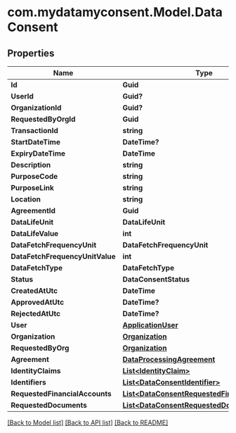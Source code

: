 # com.mydatamyconsent.Model.DataConsent

## Properties

Name | Type | Description | Notes
------------ | ------------- | ------------- | -------------
**Id** | **Guid** |  | [optional] 
**UserId** | **Guid?** |  | [optional] 
**OrganizationId** | **Guid?** |  | [optional] 
**RequestedByOrgId** | **Guid** |  | [optional] 
**TransactionId** | **string** |  | [optional] 
**StartDateTime** | **DateTime?** |  | [optional] 
**ExpiryDateTime** | **DateTime** |  | [optional] 
**Description** | **string** |  | [optional] 
**PurposeCode** | **string** |  | [optional] 
**PurposeLink** | **string** |  | [optional] 
**Location** | **string** |  | [optional] 
**AgreementId** | **Guid** |  | [optional] 
**DataLifeUnit** | **DataLifeUnit** |  | [optional] 
**DataLifeValue** | **int** |  | [optional] 
**DataFetchFrequencyUnit** | **DataFetchFrequencyUnit** |  | [optional] 
**DataFetchFrequencyUnitValue** | **int** |  | [optional] 
**DataFetchType** | **DataFetchType** |  | [optional] 
**Status** | **DataConsentStatus** |  | [optional] 
**CreatedAtUtc** | **DateTime** |  | [optional] 
**ApprovedAtUtc** | **DateTime?** |  | [optional] 
**RejectedAtUtc** | **DateTime?** |  | [optional] 
**User** | [**ApplicationUser**](ApplicationUser.md) |  | [optional] 
**Organization** | [**Organization**](Organization.md) |  | [optional] 
**RequestedByOrg** | [**Organization**](Organization.md) |  | [optional] 
**Agreement** | [**DataProcessingAgreement**](DataProcessingAgreement.md) |  | [optional] 
**IdentityClaims** | [**List&lt;IdentityClaim&gt;**](IdentityClaim.md) |  | [optional] 
**Identifiers** | [**List&lt;DataConsentIdentifier&gt;**](DataConsentIdentifier.md) |  | [optional] 
**RequestedFinancialAccounts** | [**List&lt;DataConsentRequestedFinancialAccount&gt;**](DataConsentRequestedFinancialAccount.md) |  | [optional] 
**RequestedDocuments** | [**List&lt;DataConsentRequestedDocument&gt;**](DataConsentRequestedDocument.md) |  | [optional] 

[[Back to Model list]](../README.md#documentation-for-models) [[Back to API list]](../README.md#documentation-for-api-endpoints) [[Back to README]](../README.md)

